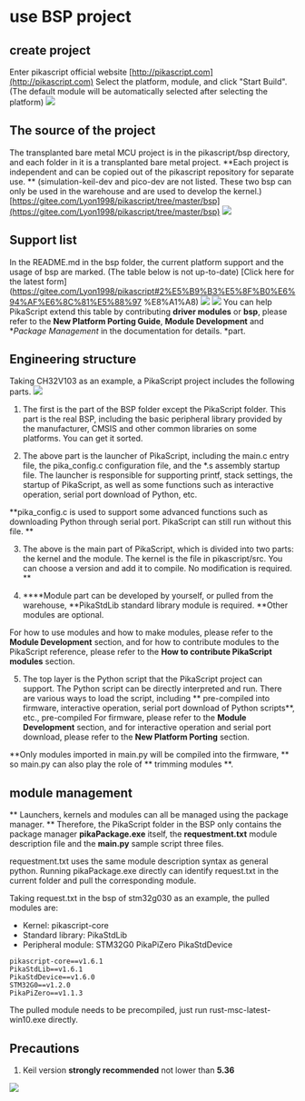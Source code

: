 # use BSP project
## create project
Enter pikascript official website [http://pikascript.com](http://pikascript.com)
Select the platform, module, and click "Start Build".
(The default module will be automatically selected after selecting the platform)
![](assets/1644129110261-049ad5bb-21af-40e2-9533-a1c8c86790f1.png)

## The source of the project
The transplanted bare metal MCU project is in the pikascript/bsp directory, and each folder in it is a transplanted bare metal project.
**Each project is independent and can be copied out of the pikascript repository for separate use. **
(simulation-keil-dev and pico-dev are not listed. These two bsp can only be used in the warehouse and are used to develop the kernel.)
[https://gitee.com/Lyon1998/pikascript/tree/master/bsp](https://gitee.com/Lyon1998/pikascript/tree/master/bsp)
![](assets/1638605947761-93b30636-099f-4c7c-a432-6aae5e2d8b53.png)

## Support list
In the README.md in the bsp folder, the current platform support and the usage of bsp are marked.
(The table below is not up-to-date)
[Click here for the latest form](https://gitee.com/Lyon1998/pikascript#2%E5%B9%B3%E5%8F%B0%E6%94%AF%E6%8C%81%E5%88%97 %E8%A1%A8)
![](assets/1639629972025-ca8fdf74-5dc2-472e-8497-5bc163bccdf4.png)
![](assets/1639629981607-43c6b771-34bf-45ac-9a66-8604f705ddff.png)
You can help PikaScript extend this table by contributing **driver modules** or **bsp**, please refer to the **New Platform Porting Guide**, **Module Development** and **Package Management* in the documentation for details. *part.

## Engineering structure
Taking CH32V103 as an example, a PikaScript project includes the following parts.
![](assets/1638631568309-cbc19553-75be-4915-900a-72fe700b4d16.png)

1. The first is the part of the BSP folder except the PikaScript folder. This part is the real BSP, including the basic peripheral library provided by the manufacturer, CMSIS and other common libraries on some platforms. You can get it sorted.




2. The above part is the launcher of PikaScript, including the main.c entry file, the pika_config.c configuration file, and the *.s assembly startup file. The launcher is responsible for supporting printf, stack settings, the startup of PikaScript, as well as some functions such as interactive operation, serial port download of Python, etc.

**pika_config.c is used to support some advanced functions such as downloading Python through serial port. PikaScript can still run without this file. **
​


3. The above is the main part of PikaScript, which is divided into two parts: the kernel and the module. The kernel is the file in pikascript/src. You can choose a version and add it to compile. No modification is required. **



4. **​**Module part can be developed by yourself, or pulled from the warehouse, **PikaStdLib standard library module is required. **Other modules are optional.

For how to use modules and how to make modules, please refer to the **Module Development** section, and for how to contribute modules to the PikaScript reference, please refer to the **How ​​to contribute PikaScript modules** section.
​


5. The top layer is the Python script that the PikaScript project can support. The Python script can be directly interpreted and run. There are various ways to load the script, including ** pre-compiled into firmware, interactive operation, serial port download of Python scripts**, etc., pre-compiled For firmware, please refer to the **Module Development** section, and for interactive operation and serial port download, please refer to the **New Platform Porting** section.

**Only modules imported in main.py will be compiled into the firmware, ** so main.py can also play the role of ** trimming modules **.
## module management
** Launchers, kernels and modules can all be managed using the package manager. **
Therefore, the PikaScript folder in the BSP only contains the package manager **pikaPackage.exe** itself, the **requestment.txt** module description file and the **main.py** sample script three files.
​

requestment.txt uses the same module description syntax as general python. Running pikaPackage.exe directly can identify request.txt in the current folder and pull the corresponding module.
​

Taking request.txt in the bsp of stm32g030 as an example, the pulled modules are:

- Kernel: pikascript-core
- Standard library: PikaStdLib
- Peripheral module: STM32G0 PikaPiZero PikaStdDevice
````
pikascript-core==v1.6.1
PikaStdLib==v1.6.1
PikaStdDevice==v1.6.0
STM32G0==v1.2.0
PikaPiZero==v1.1.3
````
The pulled module needs to be precompiled, just run rust-msc-latest-win10.exe directly.
## Precautions

1. Keil version **strongly recommended** not lower than **5.36**

![](assets/1641372084863-db6426eb-b3cc-454d-b14a-5338818d01aa.png)